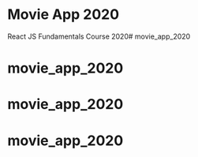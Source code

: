 # Movie App 2020

React JS  Fundamentals Course 2020# movie_app_2020
# movie_app_2020
# movie_app_2020
# movie_app_2020

